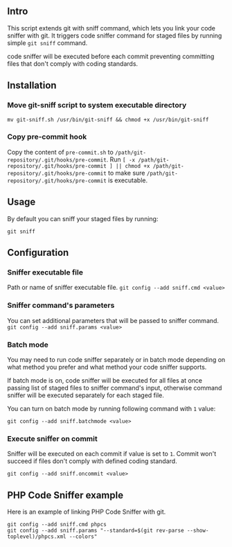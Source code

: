 ## Intro

This script extends git with sniff command, which lets you link your code sniffer with git. It triggers code sniffer command for staged files by running simple ```git sniff``` command.

code sniffer will be executed before each commit preventing committing files that don't comply with coding standards.

## Installation

### Move git-sniff script to system executable directory

```mv git-sniff.sh /usr/bin/git-sniff && chmod +x /usr/bin/git-sniff```

### Copy pre-commit hook

Copy the content of ```pre-commit.sh``` to ```/path/git-repository/.git/hooks/pre-commit```. Run ```[ -x /path/git-repository/.git/hooks/pre-commit ] || chmod +x /path/git-repository/.git/hooks/pre-commit``` to make sure ```/path/git-repository/.git/hooks/pre-commit``` is executable.

## Usage

By default you can sniff your staged files by running:

```git sniff```

## Configuration

### Sniffer executable file

Path or name of sniffer executable file. ```git config --add sniff.cmd <value>```

### Sniffer command's parameters

You can set additional parameters that will be passed to sniffer command. ```git config --add sniff.params <value>```

### Batch mode

You may need to run code sniffer separately or in batch mode depending on what method you prefer and what method your code sniffer supports.

If batch mode is on, code sniffer will be executed for all files at once passing list of staged files to sniffer command's input, otherwise command sniffer will be executed separately for each staged file.

You can turn on batch mode by running following command with ```1``` value:

```git config --add sniff.batchmode <value>```

### Execute sniffer on commit

Sniffer will be executed on each commit if value is set to ```1```. Commit won't succeed if files don't comply with defined coding standard.

```git config --add sniff.oncommit <value>```

## PHP Code Sniffer example

Here is an example of linking PHP Code Sniffer with git.

```
git config --add sniff.cmd phpcs
git config --add sniff.params "--standard=$(git rev-parse --show-toplevel)/phpcs.xml --colors"
```
